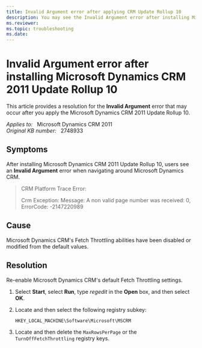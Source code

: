 ```yaml
---
title: Invalid Argument error after applying CRM Update Rollup 10
description: You may see the Invalid Argument error after installing Microsoft Dynamics CRM 2011 Update Rollup 10. Provides a resolution.
ms.reviewer: 
ms.topic: troubleshooting
ms.date: 
---
```

# Invalid Argument error after installing Microsoft Dynamics CRM 2011 Update Rollup 10

This article provides a resolution for the **Invalid Argument** error that may occur after you apply the Microsoft Dynamics CRM 2011 Update Rollup 10.

_Applies to:_ &nbsp; Microsoft Dynamics CRM 2011  
_Original KB number:_ &nbsp; 2748933

## Symptoms

After installing Microsoft Dynamics CRM 2011 Update Rollup 10, users see an **Invalid Argument** error when navigating around Microsoft Dynamics CRM.

> CRM Platform Trace Error:
>
> Crm Exception: Message: A non valid page number was received: 0, ErrorCode: -2147220989

## Cause

Microsoft Dynamics CRM's Fetch Throttling abilities have been disabled or modified from the default values.

## Resolution

Re-enable Microsoft Dynamics CRM's default Fetch Throttling settings.

1. Select **Start**, select **Run**, type *regedit* in the **Open** box, and then select **OK**.

2. Locate and then select the following registry subkey:

   `HKEY_LOCAL_MACHINE\Software\Microsoft\MSCRM`

3. Locate and then delete the `MaxRowsPerPage` or the `TurnOffFetchThrottling` registry keys.
